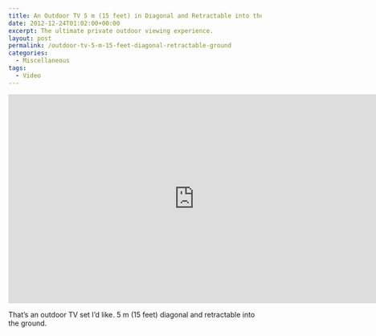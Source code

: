 ```yaml
---
title: An Outdoor TV 5 m (15 feet) in Diagonal and Retractable into the Ground
date: 2012-12-24T01:02:00+00:00
excerpt: The ultimate private outdoor viewing experience.
layout: post
permalink: /outdoor-tv-5-m-15-feet-diagonal-retractable-ground
categories:
  - Miscellaneous
tags:
  - Video
---
```

<iframe src="https://www.youtube-nocookie.com/embed/WeplZ8iBnCU?rel=0" width="740" height="416" frameborder="0" allowfullscreen="allowfullscreen"></iframe>

That’s an outdoor TV set I’d like. 5 m (15 feet) diagonal and retractable into the ground.